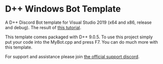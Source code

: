 # D++ Windows Bot Template

A D++ Discord Bot template for Visual Studio 2019 (x64 and x86, release and debug). The result of [this tutorial](https://dpp.brainbox.cc/build-a-discord-bot-windows-visual-studio.html).

This template comes packaged with D++ 9.0.5. To use this project simply put your code into the MyBot.cpp and press F7. You can do much more with this template.

For support and assistance please join [the official support discord](https://discord.gg/dpp).
